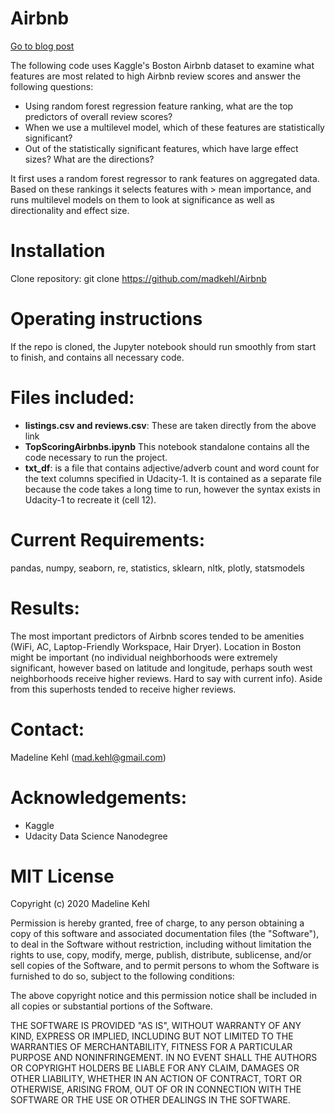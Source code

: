 # Airbnb

[Go to blog post](https://medium.com/@mad.kehl/dissecting-review-scores-what-makes-a-top-scoring-airbnb-960de66186a1)

The following code uses Kaggle's Boston Airbnb dataset to examine what features are most related to high Airbnb review scores and answer the following questions:  

* Using random forest regression feature ranking, what are the top predictors of overall review scores?
* When we use a multilevel model, which of these features are statistically significant?
* Out of the statistically significant features, which have large effect sizes? What are the directions?


It first uses a random forest regressor to rank features on aggregated data. Based on these rankings it selects features with > mean importance, and runs multilevel models on them to look at significance as well as directionality and effect size.   

# Installation
      
Clone repository: git clone https://github.com/madkehl/Airbnb

# Operating instructions

If the repo is cloned, the Jupyter notebook should run smoothly from start to finish, and contains all necessary code.

# Files included:

* **listings.csv and reviews.csv**:  These are taken directly from the above link
* **TopScoringAirbnbs.ipynb**  This notebook standalone contains all the code necessary to run the project.  
* **txt_df**: is a file that contains adjective/adverb count and word count for the text columns specified in Udacity-1.  It is contained as a separate file because the code takes a long time to run, however the syntax exists in Udacity-1 to recreate it (cell 12).

# Current Requirements:
pandas, numpy, seaborn, re, statistics, sklearn, nltk, plotly, statsmodels

# Results:

The most important predictors of Airbnb scores tended to be amenities (WiFi, AC, Laptop-Friendly Workspace, Hair Dryer).  Location in Boston might be important (no individual neighborhoods were extremely significant, however based on latitude and longitude, perhaps south west neighborhoods receive higher reviews.  Hard to say with current info).  Aside from this superhosts tended to receive higher reviews.    


# Contact: 

Madeline Kehl (mad.kehl@gmail.com)

# Acknowledgements:

* Kaggle 
* Udacity Data Science Nanodegree



# MIT License

Copyright (c) 2020 Madeline Kehl

Permission is hereby granted, free of charge, to any person obtaining a copy
of this software and associated documentation files (the "Software"), to deal
in the Software without restriction, including without limitation the rights
to use, copy, modify, merge, publish, distribute, sublicense, and/or sell
copies of the Software, and to permit persons to whom the Software is
furnished to do so, subject to the following conditions:

The above copyright notice and this permission notice shall be included in all
copies or substantial portions of the Software.

THE SOFTWARE IS PROVIDED "AS IS", WITHOUT WARRANTY OF ANY KIND, EXPRESS OR
IMPLIED, INCLUDING BUT NOT LIMITED TO THE WARRANTIES OF MERCHANTABILITY,
FITNESS FOR A PARTICULAR PURPOSE AND NONINFRINGEMENT. IN NO EVENT SHALL THE
AUTHORS OR COPYRIGHT HOLDERS BE LIABLE FOR ANY CLAIM, DAMAGES OR OTHER
LIABILITY, WHETHER IN AN ACTION OF CONTRACT, TORT OR OTHERWISE, ARISING FROM,
OUT OF OR IN CONNECTION WITH THE SOFTWARE OR THE USE OR OTHER DEALINGS IN THE
SOFTWARE.
